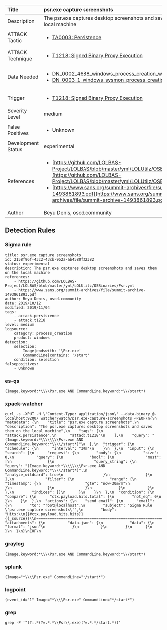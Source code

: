 | Title                | psr.exe capture screenshots                                                                                                                                                 |
|:---------------------|:------------------------------------------------------------------------------------------------------------------------------------------------------------|
| Description          | The psr.exe captures desktop screenshots and saves them on the local machine                                                                                                                                           |
| ATT&amp;CK Tactic    |  <ul><li>[TA0003: Persistence](https://attack.mitre.org/tactics/TA0003)</li></ul>  |
| ATT&amp;CK Technique | <ul><li>[T1218: Signed Binary Proxy Execution](https://attack.mitre.org/techniques/T1218)</li></ul>  |
| Data Needed          | <ul><li>[DN_0002_4688_windows_process_creation_with_commandline](../Data_Needed/DN_0002_4688_windows_process_creation_with_commandline.md)</li><li>[DN_0003_1_windows_sysmon_process_creation](../Data_Needed/DN_0003_1_windows_sysmon_process_creation.md)</li></ul>  |
| Trigger              | <ul><li>[T1218: Signed Binary Proxy Execution](../Triggers/T1218.md)</li></ul>  |
| Severity Level       | medium |
| False Positives      | <ul><li>Unknown</li></ul>  |
| Development Status   | experimental |
| References           | <ul><li>[https://github.com/LOLBAS-Project/LOLBAS/blob/master/yml/LOLUtilz/OSBinaries/Psr.yml](https://github.com/LOLBAS-Project/LOLBAS/blob/master/yml/LOLUtilz/OSBinaries/Psr.yml)</li><li>[https://www.sans.org/summit-archives/file/summit-archive-1493861893.pdf](https://www.sans.org/summit-archives/file/summit-archive-1493861893.pdf)</li></ul>  |
| Author               | Beyu Denis, oscd.community |


## Detection Rules

### Sigma rule

```
title: psr.exe capture screenshots
id: 2158f96f-43c2-43cb-952a-ab4580f32382
status: experimental
description: The psr.exe captures desktop screenshots and saves them on the local machine
references:
    - https://github.com/LOLBAS-Project/LOLBAS/blob/master/yml/LOLUtilz/OSBinaries/Psr.yml
    - https://www.sans.org/summit-archives/file/summit-archive-1493861893.pdf
author: Beyu Denis, oscd.community
date: 2019/10/12
modified: 2019/11/04
tags:
    - attack.persistence
    - attack.t1218
level: medium
logsource:
    category: process_creation
    product: windows
detection:
    selection:
        Image|endswith: '\Psr.exe'
        CommandLine|contains: '/start'
    condition: selection 
falsepositives:
    - Unknown

```





### es-qs
    
```
(Image.keyword:*\\\\Psr.exe AND CommandLine.keyword:*\\/start*)
```


### xpack-watcher
    
```
curl -s -XPUT -H \'Content-Type: application/json\' --data-binary @- localhost:9200/_watcher/watch/psr.exe-capture-screenshots <<EOF\n{\n  "metadata": {\n    "title": "psr.exe capture screenshots",\n    "description": "The psr.exe captures desktop screenshots and saves them on the local machine",\n    "tags": [\n      "attack.persistence",\n      "attack.t1218"\n    ],\n    "query": "(Image.keyword:*\\\\\\\\Psr.exe AND CommandLine.keyword:*\\\\/start*)"\n  },\n  "trigger": {\n    "schedule": {\n      "interval": "30m"\n    }\n  },\n  "input": {\n    "search": {\n      "request": {\n        "body": {\n          "size": 0,\n          "query": {\n            "bool": {\n              "must": [\n                {\n                  "query_string": {\n                    "query": "(Image.keyword:*\\\\\\\\Psr.exe AND CommandLine.keyword:*\\\\/start*)",\n                    "analyze_wildcard": true\n                  }\n                }\n              ],\n              "filter": {\n                "range": {\n                  "timestamp": {\n                    "gte": "now-30m/m"\n                  }\n                }\n              }\n            }\n          }\n        },\n        "indices": []\n      }\n    }\n  },\n  "condition": {\n    "compare": {\n      "ctx.payload.hits.total": {\n        "not_eq": 0\n      }\n    }\n  },\n  "actions": {\n    "send_email": {\n      "email": {\n        "to": "root@localhost",\n        "subject": "Sigma Rule \'psr.exe capture screenshots\'",\n        "body": "Hits:\\n{{#ctx.payload.hits.hits}}{{_source}}\\n================================================================================\\n{{/ctx.payload.hits.hits}}",\n        "attachments": {\n          "data.json": {\n            "data": {\n              "format": "json"\n            }\n          }\n        }\n      }\n    }\n  }\n}\nEOF\n
```


### graylog
    
```
(Image.keyword:*\\\\Psr.exe AND CommandLine.keyword:*\\/start*)
```


### splunk
    
```
(Image="*\\\\Psr.exe" CommandLine="*/start*")
```


### logpoint
    
```
(event_id="1" Image="*\\\\Psr.exe" CommandLine="*/start*")
```


### grep
    
```
grep -P '^(?:.*(?=.*.*\\Psr\\.exe)(?=.*.*/start.*))'
```



